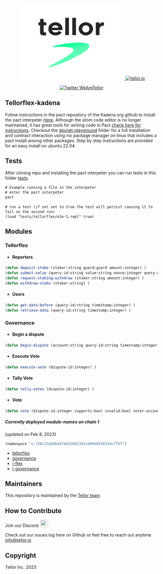 <p align="center">
  <a href='https://www.tellor.io/'>
    <img src= 'https://raw.githubusercontent.com/tellor-io/TellorBrandMaterials/master/Swoosh%20and%20wordmark%20legacy/SwooshWordmarkLegacy.png' width="350" height="250" alt='tellor.io' />
    <img src= 'https://camo.githubusercontent.com/637425cb3d78e55411a0b3cb9ee5684b3a0cbd6d8dc8342c722268f5e4f8b346/68747470733a2f2f692e696d6775722e636f6d2f62415a464147462e706e67' width="250" height="200" alt='tellor.io' />

  </a>
</p>

<p align="center">
  <a href='https://twitter.com/WeAreTellor'>
    <img src= 'https://img.shields.io/twitter/url/http/shields.io.svg?style=social' alt='Twitter WeAreTellor' />
  </a>
</p>

## Tellorflex-kadena <a name="sample"> </a>

Follow instructions in the pact repository of the Kadena org github to install the pact interpeter [Here](https://github.com/kadena-io/pact#installing-pact). Although the atom code editor is no longer maintained, it has great tools for writing code in Pact [check here for instructions](https://github.com/kadena-io/pact#atom). Checkout the [devnet-playground](./devnet-playground) folder for a full installation and contract interaction using nix package manager on linux that includes a pact install among other packages.  Step by step instructions are provided for an easy install on ubuntu 22.04. 

## Tests
After cloning repo and installing the pact interpeter you can run tests in this folder [tests](./tests). 
```cli
# Example running a file in the interpeter
# enter the pact interpeter
pact

# run a test (if not set to true the test will persist causing it to fail on the second run)
(load "tests/tellorflex/e2e-1.repl" true)
```

## Modules

### Tellorflex
- #### Reporters
```lisp
(defun deposit-stake (staker:string guard:guard amount:integer) )
(defun submit-value (query-id:string value:string nonce:integer query-data:string staker:string) )
(defun request-staking-withdraw (staker:string amount:integer) )
(defun withdraw-stake (staker:string) )
```
- #### Users
```lisp
(defun get-data-before (query-id:string timestamp:integer) )
(defun retrieve-data (query-id:string timestamp:integer) )
```
### Governance
- #### Begin a dispute
```lisp
(defun begin-dispute (account:string query-id:string timestamp:integer) )
```
- #### Execute Vote
```lisp
(defun execute-vote (dispute-id:integer) )
```
- #### Tally Vote
```lisp
(defun tally-votes (dispute-id:integer) )
```
- #### Vote
```lisp
(defun vote (dispute-id:integer supports:bool invalid:bool voter-account:string) )
```
##### Currently deployed module-names on chain 1 
(updated on Feb 8, 2023)
```lisp
(namespace "n_728c22eb9b4ef4d2dd923d1c609e8536154c7fbf")
```
* [tellorflex](https://balance.chainweb.com/modules.html?server=api.testnet.chainweb.com&module=n_728c22eb9b4ef4d2dd923d1c609e8536154c7fbf.tellorflex&chain=1)
* [governance](https://balance.chainweb.com/modules.html?server=api.testnet.chainweb.com&module=n_728c22eb9b4ef4d2dd923d1c609e8536154c7fbf.governance&chain=1)
* [i-flex](https://balance.chainweb.com/modules.html?server=api.testnet.chainweb.com&module=n_728c22eb9b4ef4d2dd923d1c609e8536154c7fbf.i-flex&chain=1)
* [i-governance](https://balance.chainweb.com/modules.html?server=api.testnet.chainweb.com&module=n_728c22eb9b4ef4d2dd923d1c609e8536154c7fbf.i-governance&chain=1)

## Maintainers <a name="maintainers"> </a>
This repository is maintained by the [Tellor team](https://github.com/orgs/tellor-io/people)


## How to Contribute<a name="how2contribute"> </a>  
Join our Discord:
[<img src="https://github.com/tellor-io/tellorX/blob/main/public/discord.png" width="24" height="24">](https://discord.com/invite/n7drGjh)

Check out our issues log here on Github or feel free to reach out anytime [info@tellor.io](mailto:info@tellor.io)

## Copyright

Tellor Inc. 2023
